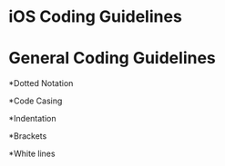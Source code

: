 iOS Coding Guidelines
=====================

General Coding Guidelines
=========================

*Dotted Notation

*Code Casing

*Indentation

*Brackets

*White lines



